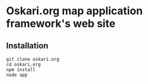 # Oskari.org map application framework's web site

## Installation

```
git clone oskari.org
cd oskari.org
npm install
node app
```
